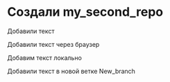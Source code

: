 # Создали my_second_repo

Добавили текст

Добавили текст через браузер

Добавим текст локально

Добавили текст в новой ветке New_branch